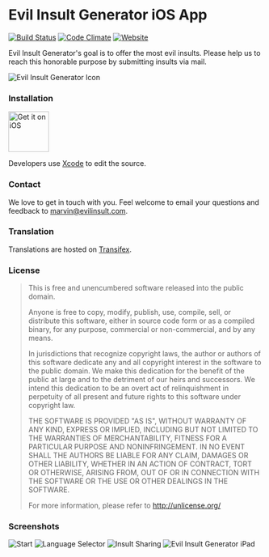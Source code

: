 # Evil Insult Generator iOS App
[![Build Status](https://travis-ci.org/EvilInsultGenerator/ios.svg?branch=master)](https://travis-ci.org/EvilInsultGenerator/ios)
[![Code Climate](https://codeclimate.com/github/EvilInsultGenerator/ios/badges/gpa.svg)](https://codeclimate.com/github/EvilInsultGenerator/ios)
[![Website](https://img.shields.io/website-up-down-green-red/https/shields.io.svg)](https://evilinsult.com)

Evil Insult Generator's goal is to offer the most evil insults. Please help us to reach this honorable purpose by submitting insults
via mail.

![Evil Insult Generator Icon](https://cloud.githubusercontent.com/assets/22981912/19600664/5521d010-97a6-11e6-9f67-fec931b199d7.png)

### Installation

<a href="https://www.apple.com/">
  <img alt="Get it on iOS"
       src="https://devimages.apple.com.edgekey.net/app-store/marketing/guidelines/images/badge-download-on-the-app-store.svg" height="80" />
</a>

Developers use [Xcode](https://developer.apple.com/xcode/) to edit the source. 

### Contact

We love to get in touch with you. Feel welcome to email your questions and feedback to [marvin@evilinsult.com](mailto:marvin@evilinsult.com).

### Translation

Translations are hosted on [Transifex](https://www.transifex.com/evil-insult-generator/).

### License
> This is free and unencumbered software released into the public domain.
> 
> Anyone is free to copy, modify, publish, use, compile, sell, or
> distribute this software, either in source code form or as a compiled
> binary, for any purpose, commercial or non-commercial, and by any
> means.
> 
> In jurisdictions that recognize copyright laws, the author or authors
> of this software dedicate any and all copyright interest in the
> software to the public domain. We make this dedication for the benefit
> of the public at large and to the detriment of our heirs and
> successors. We intend this dedication to be an overt act of
> relinquishment in perpetuity of all present and future rights to this
> software under copyright law.
> 
> THE SOFTWARE IS PROVIDED "AS IS", WITHOUT WARRANTY OF ANY KIND,
> EXPRESS OR IMPLIED, INCLUDING BUT NOT LIMITED TO THE WARRANTIES OF
> MERCHANTABILITY, FITNESS FOR A PARTICULAR PURPOSE AND NONINFRINGEMENT.
> IN NO EVENT SHALL THE AUTHORS BE LIABLE FOR ANY CLAIM, DAMAGES OR
> OTHER LIABILITY, WHETHER IN AN ACTION OF CONTRACT, TORT OR OTHERWISE,
> ARISING FROM, OUT OF OR IN CONNECTION WITH THE SOFTWARE OR THE USE OR
> OTHER DEALINGS IN THE SOFTWARE.
> 
> For more information, please refer to <http://unlicense.org/>

### Screenshots

![Start](https://cloud.githubusercontent.com/assets/23451834/20262845/5d9c6ba8-aa64-11e6-870c-25c28835d8ec.PNG)
![Language Selector](https://cloud.githubusercontent.com/assets/23451834/20262846/5da602b2-aa64-11e6-9b97-35f42e8af32e.PNG)
![Insult Sharing](https://cloud.githubusercontent.com/assets/23451834/20262846/5da602b2-aa64-11e6-9b97-35f42e8af32e.PNG)
![Evil Insult Generator iPad](https://cloud.githubusercontent.com/assets/23451834/20263190/d2b13026-aa65-11e6-816c-9056adaa5f56.gif)
